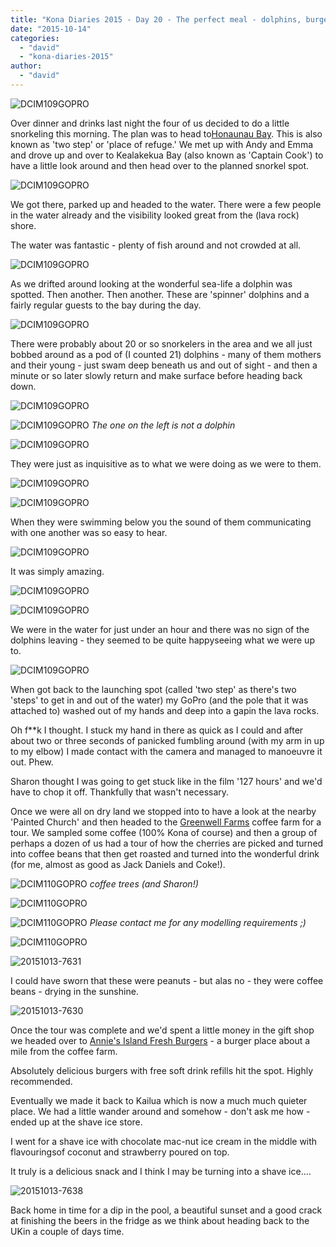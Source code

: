 ```yaml
---
title: "Kona Diaries 2015 - Day 20 - The perfect meal - dolphins, burgers and a shave ice"
date: "2015-10-14"
categories: 
  - "david"
  - "kona-diaries-2015"
author: 
  - "david"
---
```


![DCIM109GOPRO](/images/2015/20151013-0021204.jpg)

Over dinner and drinks last night the four of us decided to do a little snorkeling this morning. The plan was to head to[Honaunau Bay](http://www.hawaiisnorkelingguide.com/city_of_refuge_snorkeling.html). This is also known as 'two step' or 'place of refuge.' We met up with Andy and Emma and drove up and over to Kealakekua Bay (also known as 'Captain Cook') to have a little look around and then head over to the planned snorkel spot.

![DCIM109GOPRO](/images/2015/20151013-0031265.jpg)

We got there, parked up and headed to the water. There were a few people in the water already and the visibility looked great from the (lava rock) shore.

The water was fantastic - plenty of fish around and not crowded at all.

![DCIM109GOPRO](/images/2015/20151013-0091446.jpg)

As we drifted around looking at the wonderful sea-life a dolphin was spotted. Then another. Then another. These are 'spinner' dolphins and a fairly regular guests to the bay during the day.

![DCIM109GOPRO](/images/2015/20151013-0301811.jpg)

There were probably about 20 or so snorkelers in the area and we all just bobbed around as a pod of (I counted 21) dolphins - many of them mothers and their young - just swam deep beneath us and out of sight - and then a minute or so later slowly return and make surface before heading back down.

![DCIM109GOPRO](/images/2015/20151013-0331881.jpg)

![DCIM109GOPRO](/images/2015/20151013-0341899.jpg) 
*The one on the left is not a dolphin*

![DCIM109GOPRO](/images/2015/20151013-0301814.jpg)

They were just as inquisitive as to what we were doing as we were to them.

![DCIM109GOPRO](/images/2015/20151013-0351918.jpg)

![DCIM109GOPRO](/images/2015/20151013-0271740.jpg)

When they were swimming below you the sound of them communicating with one another was so easy to hear.

![DCIM109GOPRO](/images/2015/20151013-0231683.jpg)

It was simply amazing.

![DCIM109GOPRO](/images/2015/20151013-0442164.jpg)

![DCIM109GOPRO](/images/2015/20151013-0171614.jpg)

We were in the water for just under an hour and there was no sign of the dolphins leaving - they seemed to be quite happyseeing what we were up to.

![DCIM109GOPRO](/images/2015/20151013-0191649.jpg)

When got back to the launching spot (called 'two step' as there's two 'steps' to get in and out of the water) my GoPro (and the pole that it was attached to) washed out of my hands and deep into a gapin the lava rocks.

Oh f\*\*k I thought. I stuck my hand in there as quick as I could and after about two or three seconds of panicked fumbling around (with my arm in up to my elbow) I made contact with the camera and managed to manoeuvre it out. Phew.

Sharon thought I was going to get stuck like in the film '127 hours' and we'd have to chop it off. Thankfully that wasn't necessary.

Once we were all on dry land we stopped into to have a look at the nearby 'Painted Church' and then headed to the [Greenwell Farms](http://www.greenwellfarms.com/) coffee farm for a tour. We sampled some coffee (100% Kona of course) and then a group of perhaps a dozen of us had a tour of how the cherries are picked and turned into coffee beans that then get roasted and turned into the wonderful drink (for me, almost as good as Jack Daniels and Coke!).

![DCIM110GOPRO](/images/2015/20151013-0562301.jpg) 
*coffee trees (and Sharon!)*

![DCIM110GOPRO](/images/2015/20151013-0532259.jpg)

![DCIM110GOPRO](/images/2015/20151013-0522253.jpg) 
*Please contact me for any modelling requirements ;)*

![DCIM110GOPRO](/images/2015/20151013-0592350.jpg)

![20151013-7631](/images/2015/20151013-7631.jpg)

I could have sworn that these were peanuts - but alas no - they were coffee beans - drying in the sunshine.

![20151013-7630](/images/2015/20151013-7630.jpg)

Once the tour was complete and we'd spent a little money in the gift shop we headed over to [Annie's Island Fresh Burgers](http://www.anniesislandfreshburgers.com/) - a burger place about a mile from the coffee farm.

Absolutely delicious burgers with free soft drink refills hit the spot. Highly recommended.

Eventually we made it back to Kailua which is now a much much quieter place. We had a little wander around and somehow - don't ask me how - ended up at the shave ice store.

I went for a shave ice with chocolate mac-nut ice cream in the middle with flavouringsof coconut and strawberry poured on top.

It truly is a delicious snack and I think I may be turning into a shave ice....

![20151013-7638](/images/2015/20151013-7638.jpg)

Back home in time for a dip in the pool, a beautiful sunset and a good crack at finishing the beers in the fridge as we think about heading back to the UKin a couple of days time.
